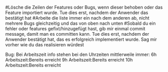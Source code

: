 #Lösche die Zeilen der Features oder Bugs, wenn dieser behoben oder das Feature importiert wurde. Tue dies erst, nachdem der Anwender das bestätigt hat
#Arbeite die liste immer ein nach dem anderen ab, nicht mehrere Bugs gleichzeitig und das von oben nach unten
#Sobald du ein fehler oder features gefixt/hinzugefügt hast, gib mir einmal commit message, damit man es committen kann. Tue dies erst, nachdem der Anwender bestätigt hat, das es erfolgreich implementiert wurde. Sag mir vorher wie du das realisieren würdest



Bug:
Bei Arbeitszeit info stehen bei den Uhrzeiten mittlerweile immer: 
6h Arbeitszeit:Bereits erreicht
9h Arbeitszeit:Bereits erreicht
10h Arbeitszeit:Bereits erreicht